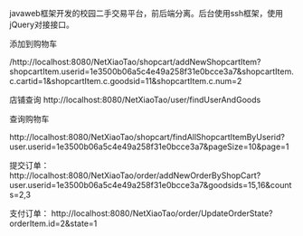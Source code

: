 ﻿javaweb框架开发的校园二手交易平台，前后端分离。后台使用ssh框架，使用jQuery对接接口。

添加到购物车 

/http://localhost:8080/NetXiaoTao/shopcart/addNewShopcartItem?shopcartItem.userid=1e3500b06a5c4e49a258f31e0bcce3a7&shopcartItem.c.cartid=1&shopcartItem.c.goodsid=11&shopcartItem.c.num=2

店铺查询
http://localhost:8080/NetXiaoTao/user/findUserAndGoods

查询购物车  

http://localhost:8080/NetXiaoTao/shopcart/findAllShopcartItemByUserid?user.userid=1e3500b06a5c4e49a258f31e0bcce3a7&pageSize=10&page=1   


提交订单：
http://localhost:8080/NetXiaoTao/order/addNewOrderByShopCart?user.userid=1e3500b06a5c4e49a258f31e0bcce3a7&goodsids=15,16&counts=2,3

支付订单：
http://localhost:8080/NetXiaoTao/order/UpdateOrderState?orderItem.id=2&state=1

